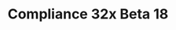 ---
title: Compliance 32x Beta 18
permalink: /compliance32x/B18
header_img: https://database.faithfulpack.net/images/website/posts/32x/B18.jpg

description: |
  Over the past few weeks, Compliance has become a lot more active as a community and as such, we're happy to announce another beta so soon after the last one! This release includes some long awaited textures such as the wolf textures and more of the villager textures. The mountain goat is also butting in and has included itself in this beta! Our artists are striving as always to make it so that the textures in the resource pack are the most consistent and high quality that they can be so we have also changed quite a few of the plant textures to fit better with the rest of the resource pack. Any bugs with the panorama that you may have spotted in the last version on both Java Edition and Bedrock Edition are now also fixed.
  <br><br>
  (NOTE&#58; This version of the pack is compatible with both Java 1.17.1 and 1.18.1. For convenience, we are releasing the update as a single pack. That means you'll get a warning when trying to use the pack in 1.17.1, but you can safely disregard it.)

changelog:
  Added:
    Blocks:
      - Quartz Pillar Top (Nick.)
      - Observer(DMgaming, jogurciQ)
      - Spawner (TheOPWarrior)
    Entities:
      - Grey Llama Decor (DMgaming)
      - Cleric Villager (DMgaming)
      - Cleric Zombie Villager (DMgaming)
      - All Wolves (Alexsor)
      - Cyan Llama Decor (Nick.)
      - White Llama Decor (Nick.)
      - Yellow Llama Decor (Nick.)
      - Zombified Piglin (Fabri)
      - Goat (DMgaming)
    Items:
      - Glow Squid Egg (DMgaming)
      - Cod (TheOPWarrior)
    Bedrock UI:
      - Multiselection ([author name redacted])
      - Inverted Multiselection ([author name redacted])
      - Undo Arrow ([author name redacted])
      - Tab Tops ([author name redacted])
      - Keyboard Tooltip Icon ([author name redacted])
      - Microsoft Share ([author name redacted])
      - Autosave ([author name redacted])
      - Button Borders ([author name redacted])
      - Flat Spyglass ([author name redacted])
      - Toolbar Background ([author name redacted])
      - Magnifying Glass ([author name redacted])
      - Permissions Member Star ([author name redacted])
      - Permissions Visitor Hand ([author name redacted])
  Changed:
    Blocks:
      - Brown Mushroom Block (Aerod)
      - Mushroom Stem (Aerod)
      - Birch Log (Aerod)
      - Still Lava (Aerod)
      - Sugar Cane (Aerod)
      - Bamboo Stalk (Aerod)
      - Azalea Leaves (Aerod)
      - Flowering Azalea Leaves (Aerod)
      - Red Mushroom Block (Aerod)
      - Grass Block Side (DMgaming)
      - Tripwire Hook (DMgaming)
      - Mushroom Block Inside (Aerod)
      - Cactus Bottom (Aerod)
      - Cornflower (Aerod)
      - Dark Oak Log Top (Aerod)
      - Small Dripleaf Stem (Aerod)
      - Spore Blossom (Aerod)
      - Warped Fungus (Aerod)
      - Oak Sapling (Aerod)
      - Magma Block (Aerod)
    Items:
      - Raw Beef (Aerod)
      - Cocoa Beans (Aerod)
      - Charcoal (Aerod)
      - Potion Overlay (Aerod)
      - Leather (Aerod)
      - Arrow (Evorp)
      - Spectral Arrow (Evorp)
      - Tipped Arrows (Evorp)
      - Cake (Alexsor)
      - Trident (TheOPWarrior)
    Entities:
      - Donkey Chest (DMgaming)
      - Mule Chest (DMgaming)
      - Zombie Horse Saddle (DMgaming)
      - Skeleton Horse (DMgaming)
      - Turtle (Aerod)
      - Polar Bear (Aerod)
      - Guardians (Aerod)
    Bedrock UI:
      - Gamer Pic Bevel ([author name redacted])
      - Friend2 ([author name redacted])
  Fixed:
    Blocks:
      - Azalea issues on Bedrock edition
      - Inconsistency between regular and deepslate diamond ore (EachMenderKhai)
    GUI:
      - Panorama inconsistencies (Sei)

downloads:
  1.17.1 - 1.18.x for Java Edition:
    GitHub: https://github.com/Faithful-Resource-Pack/Faithful-Java-32x/releases/download/beta-18/Compliance-32x-Java-Beta-18.zip
    CurseForge: https://www.curseforge.com/minecraft/texture-packs/faithful-32x/download/3583725
  1.18.x for Bedrock Edition:
    GitHub: https://github.com/Faithful-Resource-Pack/Faithful-Bedrock-32x/releases/download/beta-18/Compliance-32x-Bedrock-Beta-18.mcpack
    CurseForge: https://www.curseforge.com/minecraft-bedrock/addons/compliance-32x-bedrock/download/3583726
---